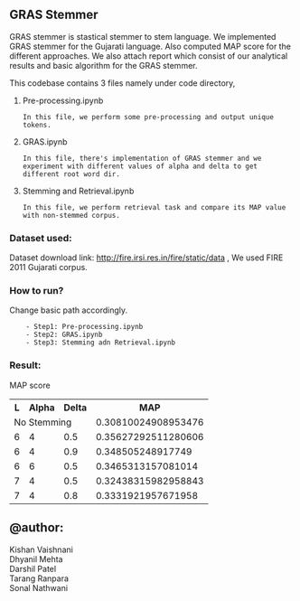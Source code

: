 ## GRAS Stemmer 
GRAS stemmer is stastical stemmer to stem language. We implemented GRAS stemmer for the Gujarati language. Also computed MAP score for the different approaches. We also attach report which consist of our analytical results and basic algorithm for the GRAS stemmer. 

This codebase contains 3 files namely under code directory, 
1.  Pre-processing.ipynb

        In this file, we perform some pre-processing and output unique tokens. 

2.  GRAS.ipynb

        In this file, there's implementation of GRAS stemmer and we experiment with different values of alpha and delta to get different root word dir. 

3.  Stemming and Retrieval.ipynb
    
        In this file, we perform retrieval task and compare its MAP value with non-stemmed corpus. 


### Dataset used:
Dataset download link: http://fire.irsi.res.in/fire/static/data , We used FIRE 2011 Gujarati corpus.

### How to run?
Change basic path accordingly.


        - Step1: Pre-processing.ipynb
        - Step2: GRAS.ipynb        
        - Step3: Stemming adn Retrieval.ipynb

### Result:
MAP score
<table style="width:100%">
  <tr>
    <th>L</th>
    <th>Alpha</th>
    <th>Delta</th>
    <th> MAP </th>
  </tr>
    <tr>
    <td colspan="3">No Stemming</td>
    <td>0.30810024908953476</td>
  </tr>
  <tr>
    <td>6</td>
    <td>4</td>
    <td>0.5</td>
    <td>0.35627292511280606</td>
  </tr>
   <tr>
    <td>6</td>
    <td>4</td>
    <td>0.9</td>
    <td>0.348505248917749</td>
  </tr>
  <tr>
    <td>6</td>
    <td>6</td>
    <td>0.5</td>
    <td>0.3465313157081014</td>
  </tr>
  <tr>
    <td>7</td>
    <td>4</td>
    <td>0.5</td>
    <td>0.32438315982958843</td>
  </tr>
  <tr>
    <td>7</td>
    <td>4</td>
    <td>0.8</td>
    <td>0.3331921957671958</td>
  </tr>

</table>
                

## @author:<br>
Kishan Vaishnani<br>
Dhyanil Mehta<br>
Darshil Patel<br>
Tarang Ranpara<br>
Sonal Nathwani<br>

